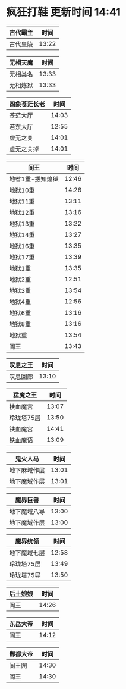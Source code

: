 # 疯狂打鞋 更新时间 14:41

| 古代霸主   | 时间    |
|--------|-------|
| 古代皇陵 | 13:22 |

| 无相天魔   | 时间    |
|--------|-------|
| 无相类名 | 13:33 |
| 无相炼狱 | 13:33 |

| 四象苍茫长老   | 时间    |
|--------|-------|
| 苍茫大厅 | 14:03 |
| 若东大厅 | 12:55 |
| 虚无之关 | 14:01 |
| 虚无之关掉 | 14:01 |

| 间王   | 时间    |
|--------|-------|
| 地省1重-拔知煌狱 | 12:46 |
| 地狱10重 | 14:26 |
| 地狱11重 | 13:11 |
| 地狱12重 | 13:16 |
| 地狱13重 | 13:22 |
| 地狱14重 | 13:27 |
| 地狱16重 | 13:35 |
| 地狱17重 | 13:39 |
| 地狱1重 | 13:35 |
| 地狱2重 | 12:51 |
| 地狱3重 | 13:54 |
| 地狱4重 | 12:56 |
| 地狱6重 | 13:16 |
| 地狱8重 | 13:16 |
| 地狱重 | 13:54 |
| 阎王 | 13:43 |

| 叹息之王   | 时间    |
|--------|-------|
| 叹息回廊 | 13:10 |

| 猛魔之王   | 时间    |
|--------|-------|
| 扶血魔宫 | 13:07 |
| 玲珑塔75层 | 13:50 |
| 铁血魔宫 | 14:41 |
| 铁血魔语 | 13:09 |

| 鬼火人马   | 时间    |
|--------|-------|
| 地下麻域作层 | 13:01 |
| 地下魔域作层 | 13:01 |

| 魔界巨兽   | 时间    |
|--------|-------|
| 地下魔域八导 | 13:00 |
| 地下魔域作层 | 13:00 |

| 魔界统领   | 时间    |
|--------|-------|
| 地下魔域七层 | 12:58 |
| 玲珑塔75层 | 13:49 |
| 玲珑塔75导 | 13:50 |

| 后土娘娘   | 时间    |
|--------|-------|
| 阎王 | 14:26 |

| 东岳大帝   | 时间    |
|--------|-------|
| 阎王 | 14:12 |

| 酆都大帝   | 时间    |
|--------|-------|
| 间王网 | 14:30 |
| 阎王 | 14:30 |
